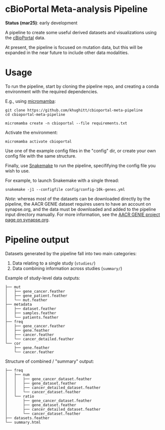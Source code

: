# cBioPortal Meta-analysis Pipeline

**Status (mar25)**: early development

A pipeline to create some useful derived datasets and visualizations using the [cBioPortal](https://cbioportal.org) data.

At present, the pipeline is focused on mutation data, but this will be expanded in the near future
to include other data modalities.

# Usage

To run the pipeline, start by cloning the pipeline repo, and creating a conda environment with
the required dependencies.

E.g., using [micromamba](https://mamba.readthedocs.io/en/latest/installation/micromamba-installation.html
):

```
git clone https://github.com/khughitt/cbioportal-meta-pipeline
cd cbioportal-meta-pipeline

micromamba create -n cbioportal --file requirements.txt
```

Activate the environment:

```
micromamba activate cbioportal
```

Use one of the example config files in the "config" dir, or create your own config file with the
same structure.

Finally, use [Snakemake](https://snakemake.readthedocs.io/en/stable/) to run the pipeline,
specififying the config file you wish to use.

For example, to launch Snakemake with a single thread:

```
snakemake -j1 --configfile config/config-10k-genes.yml
```

_Note_: whereas most of the datasets can be downloaded directly by the pipeline, the AACR GENIE
dataset requires users to have an account on synapse.org, and the data must be downloaded and added
to the pipeline input directory manually. For more information, see the [AACR GENIE project page on
synapse.org](https://www.synapse.org/Synapse:syn21683345).

# Pipeline output

Datasets generated by the pipeline fall into two main categories:

1. Data relating to a single study (`studies/`)
2. Data combining information across studies (`summary/`)

Example of study-level data outputs:

```
├── mut
│   ├── gene_cancer.feather
│   ├── gene_patient.feather
│   └── mut.feather
├── metadata
│   ├── dataset.feather
│   ├── samples.feather
│   └── patients.feather
├── freq
│   ├── gene_cancer.feather
│   ├── gene.feather
│   ├── cancer.feather
│   └── cancer_detailed.feather
└── cor
    ├── gene.feather
    └── cancer.feather
```

Structure of combined / "summary" output:

```
├── freq
│   ├── num
│   │   ├── gene_cancer_dataset.feather
│   │   ├── gene_dataset.feather
│   │   ├── cancer_detailed_dataset.feather
│   │   └── cancer_dataset.feather
│   └── ratio
│       ├── gene_cancer_dataset.feather
│       ├── gene_dataset.feather
│       ├── cancer_detailed_dataset.feather
│       └── cancer_dataset.feather
├── datasets.feather
└── summary.html
```
